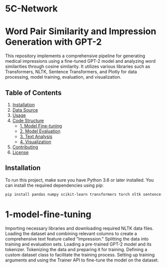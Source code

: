 # 5C-Network
# Word Pair Similarity and Impression Generation with GPT-2

This repository implements a comprehensive pipeline for generating medical impressions using a fine-tuned GPT-2 model and analyzing word similarities through cosine similarity. It utilizes various libraries such as Transformers, NLTK, Sentence Transformers, and Plotly for data processing, model training, evaluation, and visualization.

## Table of Contents
1. [Installation](#installation)
2. [Data Source](#data-source)
3. [Usage](#usage)
4. [Code Structure](#code-structure)
   - [1. Model Fine-tuning](#1-model-fine-tuning)
   - [2. Model Evaluation](#2-model-evaluation)
   - [3. Text Analysis](#3-text-analysis)
   - [4. Visualization](#4-visualization)
5. [Contributing](#contributing)
6. [License](#license)

## Installation

To run this project, make sure you have Python 3.6 or later installed. You can install the required dependencies using pip:

```bash
pip install pandas numpy scikit-learn transformers torch nltk sentence-transformers matplotlib seaborn plotly evaluate rouge_score
```

# 1-model-fine-tuning
Importing necessary libraries and downloading required NLTK data files.
Loading the dataset and combining relevant columns to create a comprehensive text feature called "Impression."
Splitting the data into training and evaluation sets.
Loading a pre-trained GPT-2 model and its tokenizer.
Tokenizing the data and preparing it for training.
Defining a custom dataset class to facilitate the training process.
Setting up training arguments and using the Trainer API to fine-tune the model on the dataset.
